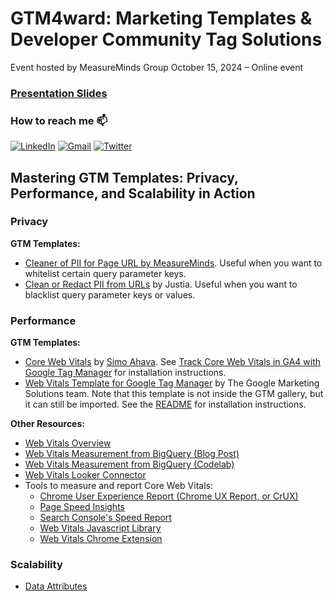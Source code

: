 # GTM4ward: Marketing Templates & Developer Community Tag Solutions
Event hosted by MeasureMinds Group
October 15, 2024 – Online event

### <a href="https://github.com/mayrop/gtm4ward-mastering-gtm-templates/blob/main/gtm4ward_slides.pdf">Presentation Slides</a>

### How to reach me 📫
[![LinkedIn](https://skillicons.dev/icons?i=linkedin)](https://www.linkedin.com/in/mayrop/en/)
[![Gmail](https://skillicons.dev/icons?i=gmail)](mailto:4valdes@gmail.com&subject=GTM4ward)
[![Twitter](https://skillicons.dev/icons?i=twitter)](https://x.com/mayrop)


## Mastering GTM Templates: Privacy, Performance, and Scalability in Action

### Privacy

**GTM Templates:**
- [Cleaner of PII for Page URL by MeasureMinds](https://tagmanager.google.com/gallery/#/owners/MeasureMinds/templates/gtm-template-url-cleaner). Useful when you want to whitelist certain query parameter keys.
- [Clean or Redact PII from URLs](https://tagmanager.google.com/gallery/#/owners/justia/templates/gtm-pii-url-cleaner-variable) by Justia. Useful when you want to blacklist query parameter keys or values.

### Performance

**GTM Templates:**
- [Core Web Vitals](https://tagmanager.google.com/gallery/#/owners/gtm-templates-simo-ahava/templates/core-web-vitals) by [Simo Ahava](https://www.simoahava.com/). See [Track Core Web Vitals in GA4 with Google Tag Manager](https://www.simoahava.com/analytics/track-core-web-vitals-in-ga4-with-google-tag-manager/) for installation instructions.
- [Web Vitals Template for Google Tag Manager](https://github.com/google-marketing-solutions/web-vitals-gtm-template) by The Google Marketing Solutions team. Note that this template is not inside the GTM gallery, but it can still be imported. See the [README](https://github.com/google-marketing-solutions/web-vitals-gtm-template?tab=readme-ov-file#web-vitals-template-for-google-tag-manager) for installation instructions. 

**Other Resources:**
- [Web Vitals Overview](https://web.dev/articles/vitals)
- [Web Vitals Measurement from BigQuery (Blog Post)](https://web.dev/articles/vitals-ga4)
- [Web Vitals Measurement from BigQuery (Codelab)](https://codelabs.developers.google.com/codelabs/web-vitals-google-analytics-bigquery#6)
- [Web Vitals Looker Connector](https://goo.gle/web-vitals-connector)
- Tools to measure and report Core Web Vitals:
    - [Chrome User Experience Report (Chrome UX Report, or CrUX)](https://developer.chrome.com/docs/crux/)
    - [Page Speed Insights](https://pagespeed.web.dev/)
    - [Search Console's Speed Report](https://support.google.com/webmasters/answer/9205520)
    - [Web Vitals Javascript Library](https://github.com/GoogleChrome/web-vitals)
    - [Web Vitals Chrome Extension](https://chromewebstore.google.com/detail/web-vitals/ahfhijdlegdabablpippeagghigmibma?hl=en&pli=1)
    
### Scalability
- [Data Attributes](https://developer.mozilla.org/en-US/docs/Learn/HTML/Howto/Use_data_attributes)
